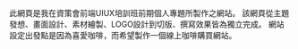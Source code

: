 此網頁是我在資策會前端UIUX培訓班前期個人專題所製作之網站。
該網頁從主題發想、畫面設計、素材繪製、LOGO設計到切版、撰寫效果皆為獨立完成。
網站設定出發點是因為喜愛咖啡，而希望製作一個線上咖啡購買網站。
